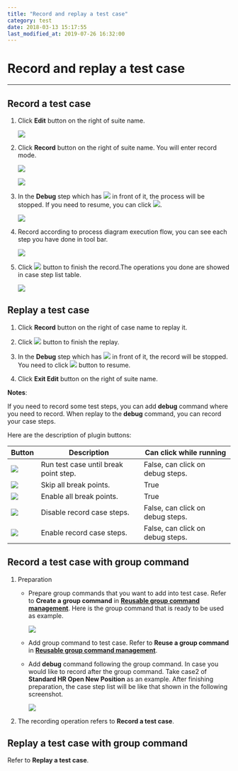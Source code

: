 ```yaml
---
title: "Record and replay a test case"
category: test
date: 2018-03-13 15:17:55
last_modified_at: 2019-07-26 16:32:00
---
```


# Record and replay a test case
***

## Record a test case

  1. Click **Edit** button on the right of suite name.
  
     ![][test_case_step_table]
  
  2. Click **Record** button on the right of suite name. You will enter record mode.
  
     ![][test_case_step_table2]
     
      ![][test_record_page]
  
  3. In the **Debug** step which has ![][test_debug_point] in front of it, the process will be stopped. If you need to resume, you can click ![][test_case_record_resume].
   
     ![][test_case_record_plugin]
  
  4. Record according to process diagram execution flow, you can see each step you have done in tool bar.
  
      ![][test_case_record_plugin2]
  
  5. Click ![][test_record_stop] button to finish the record.The operations you done are showed in case step list table.
  
     ![][test_record_steps]

## Replay a test case 

  1. Click **Record** button on the right of case name to replay it.
  
  2. Click ![][test_record_stop] button to finish the replay.
  
  3. In the **Debug** step which has ![][test_debug_point] in front of it, the record will be stopped. You need to click ![][test_case_record_resume] button to resume. 
  
  4. Click **Exit Edit** button on the right of suite name.
  
  **Notes**: 
  
  If you need to record some test steps, you can add **debug** command where you need to record. When replay to the **debug** command, you can record your case steps.
  
  Here are the description of plugin buttons:
  
   | Button   |Description      |Can click while running|
   |----|---------------------- |-----------------------|
   |![][test_case_record_resume] |Run test case until break point step.| False, can click on debug steps.|
   |![][test_case_break_point_button]|Skip all break points.|True|
   |![][test_case_skip_break_point]|Enable all break points.|True|
   |![][test_case_disabled_record_button]|Disable record case steps.|False, can click on debug steps.|
   |![][test_case_enable_record_button]|Enable record case steps.|False, can click on debug steps.|
  
## Record a test case with group command

  1. Preparation
  
     - Prepare group commands that you want to add into test case. Refer to **Create a group command** in **[Reusable group command management][1]**. Here is the group command that is ready to be used as example.
          
          ![][test_record_and_replay_example_group_command]
          
     - Add group command to test case. Refer to **Reuse a group command** in **[Reusable group command management][1]**.
    
     - Add **debug** command following the group command. In case you would like to record after the group command. Take case2 of **Standard HR Open New Position** as an example. After finishing preparation, the case step list will be like that shown in the following screenshot.

         ![][test_record_and_record_group_command]
      
  2. The recording operation refers to **Record a test case**.
  
## Replay a test case with group command

  Refer to **Replay a test case**.
    
    
[test_case_step_table]: ../images/test/test_case_step_table.PNG
[test_case_step_table2]: ../images/test/test_case_step_table2.PNG   
[test_case_record_resume]: ../images/test/test_case_record_resume.PNG
[test_case_record_plugin]: ../images/test/test_case_record_plugin.PNG
[test_case_record_plugin2]: ../images/test/test_case_record_plugin2.PNG
[test_record_stop]: ../images/test/test_record_stop.PNG
[test_record_steps]: ../images/test/test_record_steps.PNG
[test_case_record_button]: ../images/test/test_case_record_button.PNG
[test_case_break_point_button]: ../images/test/test_case_break_point_button.PNG
[test_case_disabled_record_button]: ../images/test/test_case_disabled_record_button.PNG
[test_case_skip_break_point]: ../images/test/test_case_skip_break_point.PNG
[test_case_enable_record_button]: ../images/test/test_case_enable_record_button.PNG
[test_debug_point]: ../images/test/test_debug_point.png
[test_record_page]: ../images/test/test_record_page.PNG
[test_record_and_record_group_command]: ../images/test/test_record_and_record_group_command.PNG
[test_record_and_replay_example_group_command]: ../images/test/test_record_and_replay_example_group_command.PNG
[1]: test-record-and-replay-a-test-case.html